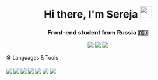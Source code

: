 ### <h1 align="center">Hi there, I'm Sereja <img src="https://github.com/blackcater/blackcater/raw/main/images/Hi.gif" height="32"/></h1>
<h3 align="center">Front-end student from Russia 🇷🇺</h3>


<div align = 'center'><a href = 'https://vk.com/brakkabarakabrk'><img src="https://img.shields.io/badge/VK-blue?style=for-the-badge&logo=VK&logoColor=white"/></a>
<img src="https://img.shields.io/badge/serg5386@mail.ru-red?style=for-the-badge&logo=Mail.Ru&logoColor=white"/>
<a href = 'https://www.codewars.com/users/SerejaBrakish'><img src="https://img.shields.io/badge/Codewars-black?style=for-the-badge&logo=Codewars&logoColor=white"/></a>
</div>







🛠 Languages & Tools


<img src="https://img.shields.io/badge/HTML5-red?style=for-the-badge&logo=HTML5&logoColor=white"/> <img src="https://img.shields.io/badge/CSS3-pink?style=for-the-badge&logo=CSS3&logoColor=white"/> <img src="https://img.shields.io/badge/JavaScript-black?style=for-the-badge&logo=JavaScript&logoColor=white"/> <img src="https://img.shields.io/badge/React-blue?style=for-the-badge&logo=React&logoColor=red"/> <img src="https://img.shields.io/badge/Redux-blue?style=for-the-badge&logo=Redux&logoColor=white"/> <img src="https://img.shields.io/badge/Bootstrap-yellow?style=for-the-badge&logo=Bootstrap&logoColor=white"/> 
<img src="https://img.shields.io/badge/Git-red?style=for-the-badge&logo=Git&logoColor=white"/>
